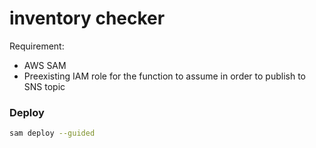 # inventory checker

Requirement:
* AWS SAM
* Preexisting IAM role for the function to assume in order to publish to SNS topic


### Deploy
```bash
sam deploy --guided
```